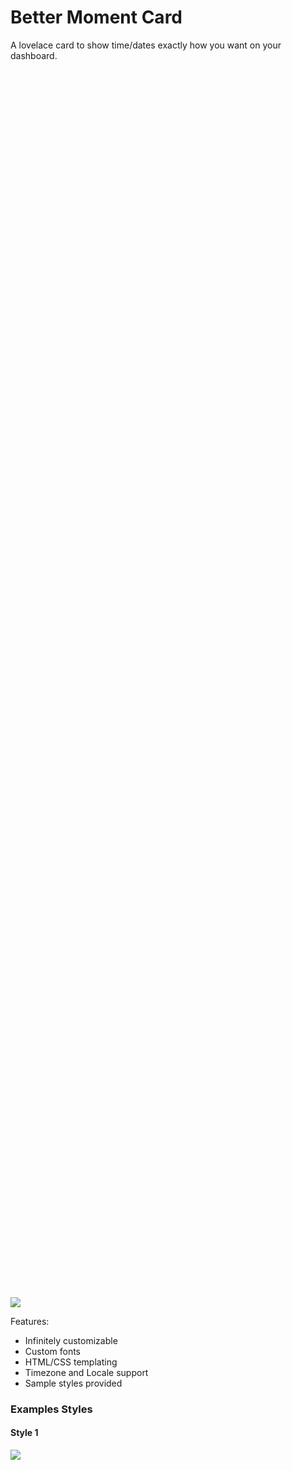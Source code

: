 # Better Moment Card

A lovelace card to show time/dates exactly how you want on your dashboard.

<p align="center" style="width: 60%; height: 50%">

[<img src="https://i.imgur.com/lm3HpEm.gif">](https://i.imgur.com/gwT9LBX.mp4)
</p>

Features: 
- Infinitely customizable
- Custom fonts
- HTML/CSS templating
- Timezone and Locale support
- Sample styles provided

### Examples Styles

#### Style 1

<div style="width: 60%; height: 50%">
  
  ![](docs/image-2.png)
  
</div>

```Yaml
type: custom:better-moment-card
moment:
  - format: HH:mm:ss
    parentStyle: font-size:3em; text-align:center; padding:0 0 1em 0
  - format: cccc, dd MMMM yy
    parentStyle: font-size:2em; text-align:center;```
```

#### Style 2

<div style="width: 60%; height: 50%">
  
  ![](docs/image-3.png)
  
</div>

```Yaml
type: custom:better-moment-card
parentStyle: line-height:4em;
moment:
  - format: HH:mm:ss
    parentStyle: font-size:4em; text-align:center; font-weight:400;
  - format: cccc, dd MMMM
    parentStyle: font-size:1.6em; text-align:center;
```


#### Style 3

<div style="width: 60%; height: 50%">
  
  ![](docs/image4.png)
</div>


```Yaml
type: custom:better-moment-card
parentStyle: |
  line-height:normal;
  padding-bottom:0em;
  display: grid; 
  grid-template-columns: 1fr 1fr 1fr; 
  grid-template-rows: 1fr 1fr; 
  gap: 0px; 
  grid-template-areas: 
    'time time riyadh'
    'date date brussells'; 
moment:
  - format: HH:mm:ss
    parentStyle: |
      font-size:4.4em; 
      text-align:center; 
      font-weight:400; 
      grid-area: time;
      font-weight:500
  - format: cccc, dd MMMM
    parentStyle: |
      font-size:1.6em;
      line-height:1em; text-align:center;
      padding-top:0.5em;
      grid-area: date; 
  - format: HH:mm:ss
    timezone: Asia/Riyadh
    parentStyle: |
      text-align:center; 
      line-height:2em; 
      padding-top:0.2em; 
      grid-area: riyadh;
    template: |
      <strong>🇸🇦 Riyadh</strong>
      <div style="font-size:1.2em;">{{moment}}</div>
  - format: HH:mm:ss
    timezone: Europe/Brussels
    parentStyle: |
      text-align:center; 
      line-height:2em; 
      grid-area: brussells;
    template: |
      <strong>🇧🇪 Brussels</strong>
      <div style="font-size:1.2em;">{{moment}}</div>
```

### Minimum options
```Yaml
type: custom:better-moment-card
moment:
  - format: HH:mm:ss
```

This will have no default styling applied to it so it may look bare. 

1. Either apply styling using the parentStyle

2. Use example style below to help you.

### All parameters:

```Yaml
type: custom:better-moment-card
parentStyle: > # CSS applied to root card container (See DOM Tree) 
  font-family: Avant Garde,Avantgarde,Century
  Gothic,CenturyGothic,AppleGothic,sans-serif; 
interval: 1000 # In milliseconds: how often DOM is written to (defaults to 1000 - every second)
moment:
  - format: yyyy # Date format (table below)
    timezone: Europe/Brussels # Uses IANA format or "useHass" to use Home Assistants user timezone.
    locale: ar # See Luxon.js API docs for all languages
    localeSetting: # See Luxon.js API docs
        year: "numeric"
        month: "long"
        day: "numeric"
        hour: "numeric"
        minute: "2-digit"
        timeZoneName: "short"
    parentStyle: font-size:2em; text-align:center; # CSS for indivdual instance - See DOM Tree
    template: | 
      It's <strong> {{moment}} </strong> 
    # Output: It's *2024*
  
  - templateRaw: | # If specified, format: and timezone: are ignored and expected inside {{moment format=* timezone=*}} 
      It's currently <strong> {{moment format=HH:mm}} </strong> 
      # Output: It's currently 09:40 (Uses local timezone)
      
      It's <strong> {{moment format=HH:mm:ss timezone=Europe/Berlin}} in Berlin</strong> 
      # Overrides to Europe/Berlin timezone

      This is what the time looks like in <strong> {{moment format=HH:mm:ss locale=ar}} in Arabic</strong> 

      Berlin is offset <strong> {{moment format=ZZ timezone=Europe/Berlin}} from UTC</strong> 
      # Ouput: Berlin is offset +0100 from UTC

```

## Install with HACS

Search "Better Moment Card" in HACs and click Download.

## Manual Install

Download the release file then create a folder "better-moment-card" in the www folder inside your Home Assistant install directory. Add the contents of the release zip so the files sits directly inside the folder you created i.e. better-moment-card/better-moment-card.js ... etc, then reference it accordingly inside Lovelace custom resources tab in the Dashboard.

```yaml
resource:
  - url: /local/better-moment-card/better-moment-card.js
    type: js
```

Refresh your browser and the plugin will load.

### DOM Tree

The `parentStyle` applies styling to the parent or instance div container. 

Each instance (moment) gets it's own ID too (moment-0, moment-1 etc), useful if you're also using card-mod (optional).

```
+-------------------------+
|    HA-card              |
|                         |
|  +----------------------+
|  | card-content         |
|  | (parentStyle *)      |
|  |  +-------------------+
|  |  | moment-0          |
|  |  | (parentStyle **)  |
|  |  +-------------------+
|  |  | moment-1          |
|  |  | (parentStyle **)  |
|  |  +-------------------+
|  +----------------------+
+-------------------------+
```

YAML Illustration (see asterix *)
```
type: custom:better-moment-card
parentStyle: |       *
  line-height:normal;
    'date date brussells'; 
moment:
  - format: HH:mm:ss
    parentStyle: |   **
      font-size:4.4em;
  - format: HH:mm:ss
    parentStyle: |   **
      font-size:4.4em;
```

### Timezones

By default, the plugin uses the OS timezone. It does not use  Home Assistants time entity (for  performace reasons, offline behavior and offline functionality). When you specify a timezone in the IANA format, you can find them here: https://nodatime.org/TimeZones

i.e. `timezone: Europe/London` or `{{moment timezone=Europe/London}}`


### Internationalization / Locales

This feature uses Intl API built into modern browsers and there's many advantages to this but one side effect is this API may not be available on all browsers (see support here: https://developer.mozilla.org/en-US/docs/Web/JavaScript/Reference/Global_Objects/Intl). You can use this features by specifying a locale:

i.e. `locale: ar` or `{{moment locale=ar}}`

There's granular locale features such as toLocaleString which allows specifying smaller details. If you wish to use this feature, it requires you to read the Luxon.js documentation around Intl.

Example:

i.e. `localeSetting: .... year: numeric.... (Full ref above)` or `{{moment locale=ar localeSetting={"year": "numeric","month": "long","day": "numeric","hour":"numeric","minute": "2-digit","timeZoneName": "short"} }}`

When using `localeSetting` inside a template, it expects a properly formatted JSON string, if you face issues please check using an online linter and ensure you are passing in a valid JSON string.

### Date/Time Formats

These go inside ` - format: ` or `{{moment format=HH:mm}}`


| Standalone token | Format token | Description                                                    | Example                                                       |
| ---------------- | ------------ | -------------------------------------------------------------- | ------------------------------------------------------------- |
| S                |              | millisecond, no padding                                        | `54`                                                          |
| SSS              |              | millisecond, padded to 3                                       | `054`                                                         |
| u                |              | fractional seconds, functionally identical to SSS              | `054`                                                         |
| uu               |              | fractional seconds, between 0 and 99, padded to 2              | `05`                                                          |
| uuu              |              | fractional seconds, between 0 and 9                            | `0`                                                           |
| s                |              | second, no padding                                             | `4`                                                           |
| ss               |              | second, padded to 2 padding                                    | `04`                                                          |
| m                |              | minute, no padding                                             | `7`                                                           |
| mm               |              | minute, padded to 2                                            | `07`                                                          |
| h                |              | hour in 12-hour time, no padding                               | `1`                                                           |
| hh               |              | hour in 12-hour time, padded to 2                              | `01`                                                          |
| H                |              | hour in 24-hour time, no padding                               | `9`                                                           |
| HH               |              | hour in 24-hour time, padded to 2                              | `13`                                                          |
| Z                |              | narrow offset                                                  | `+5`                                                          |
| ZZ               |              | short offset                                                   | `+05:00`                                                      |
| ZZZ              |              | techie offset                                                  | `+0500`                                                       |
| ZZZZ             |              | abbreviated named offset                                       | `EST`                                                         |
| ZZZZZ            |              | unabbreviated named offset                                     | `Eastern Standard Time`                                       |
| z                |              | IANA zone                                                      | `America/New_York`                                            |
| a                |              | meridiem                                                       | `AM`                                                          |
| d                |              | day of the month, no padding                                   | `6`                                                           |
| dd               |              | day of the month, padded to 2                                  | `06`                                                          |
| c                | E            | day of the week, as number from 1-7 (Monday is 1, Sunday is 7) | `3`                                                           |
| ccc              | EEE          | day of the week, as an abbreviate localized string             | `Wed`                                                         |
| cccc             | EEEE         | day of the week, as an unabbreviated localized string          | `Wednesday`                                                   |
| ccccc            | EEEEE        | day of the week, as a single localized letter                  | `W`                                                           |
| L                | M            | month as an unpadded number                                    | `8`                                                           |
| LL               | MM           | month as a padded number                                       | `08`                                                          |
| LLL              | MMM          | month as an abbreviated localized string                       | `Aug`                                                         |
| LLLL             | MMMM         | month as an unabbreviated localized string                     | `August`                                                      |
| LLLLL            | MMMMM        | month as a single localized letter                             | `A`                                                           |
| y                |              | year, unpadded                                                 | `2014`                                                        |
| yy               |              | two-digit year                                                 | `14`                                                          |
| yyyy             |              | four- to six- digit year, pads to 4                            | `2014`                                                        |
| G                |              | abbreviated localized era                                      | `AD`                                                          |
| GG               |              | unabbreviated localized era                                    | `Anno Domini`                                                 |
| GGGGG            |              | one-letter localized era                                       | `A`                                                           |
| kk               |              | ISO week year, unpadded                                        | `14`                                                          |
| kkkk             |              | ISO week year, padded to 4                                     | `2014`                                                        |
| W                |              | ISO week number, unpadded                                      | `32`                                                          |
| WW               |              | ISO week number, padded to 2                                   | `32`                                                          |
| ii               |              | Local week year, unpadded                                      | `14`                                                          |
| iiii             |              | Local week year, padded to 4                                   | `2014`                                                        |
| n                |              | Local week number, unpadded                                    | `32`                                                          |
| nn               |              | Local week number, padded to 2                                 | `32`                                                          |
| o                |              | ordinal (day of year), unpadded                                | `218`                                                         |
| ooo              |              | ordinal (day of year), padded to 3                             | `218`                                                         |
| q                |              | quarter, no padding                                            | `3`                                                           |
| qq               |              | quarter, padded to 2                                           | `03`                                                          |
| D                |              | localized numeric date                                         | `9/4/2017`                                                    |
| DD               |              | localized date with abbreviated month                          | `Aug 6, 2014`                                                 |
| DDD              |              | localized date with full month                                 | `August 6, 2014`                                              |
| DDDD             |              | localized date with full month and weekday                     | `Wednesday, August 6, 2014`                                   |
| t                |              | localized time                                                 | `9:07 AM`                                                     |
| tt               |              | localized time with seconds                                    | `1:07:04 PM`                                                  |
| ttt              |              | localized time with seconds and abbreviated offset             | `1:07:04 PM EDT`                                              |
| tttt             |              | localized time with seconds and full offset                    | `1:07:04 PM Eastern Daylight Time`                            |
| T                |              | localized 24-hour time                                         | `13:07`                                                       |
| TT               |              | localized 24-hour time with seconds                            | `13:07:04`                                                    |
| TTT              |              | localized 24-hour time with seconds and abbreviated offset     | `13:07:04 EDT`                                                |
| TTTT             |              | localized 24-hour time with seconds and full offset            | `13:07:04 Eastern Daylight Time`                              |
| f                |              | short localized date and time                                  | `8/6/2014, 1:07 PM`                                           |
| ff               |              | less short localized date and time                             | `Aug 6, 2014, 1:07 PM`                                        |
| fff              |              | verbose localized date and time                                | `August 6, 2014, 1:07 PM EDT`                                 |
| ffff             |              | extra verbose localized date and time                          | `Wednesday, August 6, 2014, 1:07 PM Eastern Daylight Time`    |
| F                |              | short localized date and time with seconds                     | `8/6/2014, 1:07:04 PM`                                        |
| FF               |              | less short localized date and time with seconds                | `Aug 6, 2014, 1:07:04 PM`                                     |
| FFF              |              | verbose localized date and time with seconds                   | `August 6, 2014, 1:07:04 PM EDT`                              |
| FFFF             |              | extra verbose localized date and time with seconds             | `Wednesday, August 6, 2014, 1:07:04 PM Eastern Daylight Time` |
| X                |              | unix timestamp in seconds                                      | `1407287224`                                                  |
| x                |              | unix timestamp in milliseconds                                 | `1407287224054`                                               |

## Feature requests

Requests for features can be submitted through an issue.


## DISCLAIMER

Wrote this for personal use but decided to release it, no warranty.
